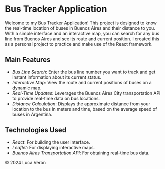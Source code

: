 # Bus Tracker Application

Welcome to my Bus Tracker Application! This project is designed to know the real-time location of buses in Buenos Aires and their distance to you. With a simple interface and an interactive map, you can search for any bus line from Buenos Aires and see its route and current position. I created this as a personal project to practice and make use of the React framework.

## Main Features

- *Bus Line Search*: Enter the bus line number you want to track and get instant information about its current status.
- *Interactive Map*: View the route and current positions of buses on a dynamic map.
- *Real-Time Updates*: Leverages the Buenos Aires City transportation API to provide real-time data on bus locations.
- *Distance Calculation*: Displays the approximate distance from your location to the bus in meters and time, based on the average speed of buses in Argentina.

## Technologies Used

- *React*: For building the user interface.
- *Leaflet*: For displaying interactive maps.
- *Buenos Aires Transportation API*: For obtaining real-time bus data.

  
© 2024 Luca Verón
